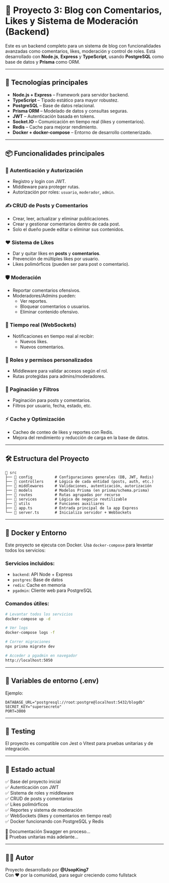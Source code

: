 # 📝 Proyecto 3: Blog con Comentarios, Likes y Sistema de Moderación (Backend)

Este es un backend completo para un sistema de blog con funcionalidades avanzadas como comentarios, likes, moderación y control de roles. Está desarrollado con **Node.js**, **Express** y **TypeScript**, usando **PostgreSQL** como base de datos y **Prisma** como ORM.

---

## 🚀 Tecnologías principales

- **Node.js + Express** – Framework para servidor backend.
- **TypeScript** – Tipado estático para mayor robustez.
- **PostgreSQL** – Base de datos relacional.
- **Prisma ORM** – Modelado de datos y consultas seguras.
- **JWT** – Autenticación basada en tokens.
- **Socket.IO** – Comunicación en tiempo real (likes y comentarios).
- **Redis** – Cache para mejorar rendimiento.
- **Docker + docker-compose** – Entorno de desarrollo contenerizado.

---

## 📦 Funcionalidades principales

### 🧠 Autenticación y Autorización
- Registro y login con JWT.
- Middleware para proteger rutas.
- Autorización por roles: `usuario`, `moderador`, `admin`.

### ✍️ CRUD de Posts y Comentarios
- Crear, leer, actualizar y eliminar publicaciones.
- Crear y gestionar comentarios dentro de cada post.
- Solo el dueño puede editar o eliminar sus contenidos.

### ❤️ Sistema de Likes
- Dar y quitar likes en **posts** y **comentarios**.
- Prevención de múltiples likes por usuario.
- Likes polimórficos (pueden ser para post o comentario).

### 🛡️ Moderación
- Reportar comentarios ofensivos.
- Moderadores/Admins pueden:
  - Ver reportes.
  - Bloquear comentarios o usuarios.
  - Eliminar contenido ofensivo.

### 📡 Tiempo real (WebSockets)
- Notificaciones en tiempo real al recibir:
  - Nuevos likes.
  - Nuevos comentarios.

### 🔐 Roles y permisos personalizados
- Middleware para validar accesos según el rol.
- Rutas protegidas para admins/moderadores.

### 📃 Paginación y Filtros
- Paginación para posts y comentarios.
- Filtros por usuario, fecha, estado, etc.

### ⚡ Cache y Optimización
- Cacheo de conteo de likes y reportes con Redis.
- Mejora del rendimiento y reducción de carga en la base de datos.

---

## 🛠️ Estructura del Proyecto

```
📁 src
├── 📁 config          # Configuraciones generales (DB, JWT, Redis)
├── 📁 controllers     # Lógica de cada entidad (posts, auth, etc.)
├── 📁 middlewares     # Validaciones, autenticación, autorización
├── 📁 models          # Modelos Prisma (en prisma/schema.prisma)
├── 📁 routes          # Rutas agrupadas por recurso
├── 📁 services        # Lógica de negocio reutilizable
├── 📁 utils           # Funciones auxiliares
├── 📄 app.ts          # Entrada principal de la app Express
└── 📄 server.ts       # Inicializa servidor + WebSockets
```

---

## 🐳 Docker y Entorno

Este proyecto se ejecuta con Docker. Usa `docker-compose` para levantar todos los servicios:

### Servicios incluidos:
- `backend`: API Node + Express
- `postgres`: Base de datos
- `redis`: Cache en memoria
- `pgadmin`: Cliente web para PostgreSQL

### Comandos útiles:

```bash
# Levantar todos los servicios
docker-compose up -d

# Ver logs
docker-compose logs -f

# Correr migraciones
npx prisma migrate dev

# Acceder a pgadmin en navegador
http://localhost:5050
```

---

## 🔐 Variables de entorno (.env)

Ejemplo:

```env
DATABASE_URL="postgresql://root:postgre@localhost:5432/blogdb"
SECRET_KEY="supersecreto"
PORT=3000
```

---

## 🧪 Testing 

El proyecto es compatible con Jest o Vitest para pruebas unitarias y de integración.

---


## 🧠 Estado actual

✅ Base del proyecto inicial  
✅ Autenticación con JWT  
✅ Sistema de roles y middleware  
✅ CRUD de posts y comentarios  
✅ Likes polimórficos  
✅ Reportes y sistema de moderación  
✅ WebSockets (likes y comentarios en tiempo real)  
✅ Docker funcionando con PostgreSQL y Redis  

🚧 Documentación Swagger en proceso...  
🚧 Pruebas unitarias más adelante...

---

## 🧑‍💻 Autor

Proyecto desarrollado por **@UsopKing7**  
Con ❤️ por la comunidad, para seguir creciendo como fullstack